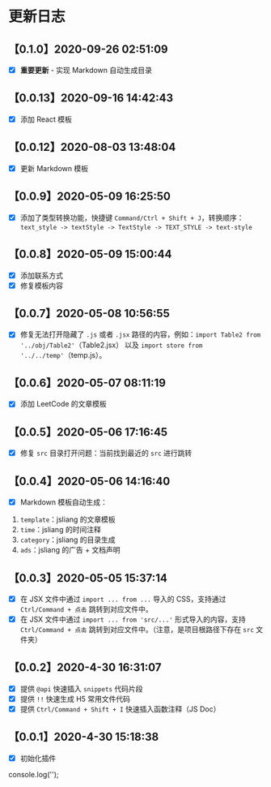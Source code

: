 更新日志
===

## 【0.1.0】2020-09-26 02:51:09

* [x] **重要更新** - 实现 Markdown 自动生成目录

## 【0.0.13】2020-09-16 14:42:43

* [x] 添加 React 模板

## 【0.0.12】2020-08-03 13:48:04

* [x] 更新 Markdown 模板

## 【0.0.9】2020-05-09 16:25:50

* [x] 添加了类型转换功能，快捷键 `Command/Ctrl + Shift + J`，转换顺序：`text_style -> textStyle -> TextStyle -> TEXT_STYLE -> text-style`

## 【0.0.8】2020-05-09 15:00:44

* [x] 添加联系方式
* [x] 修复模板内容

## 【0.0.7】2020-05-08 10:56:55

* [x] 修复无法打开隐藏了 `.js` 或者 `.jsx` 路径的内容，例如：`import Table2 from '../obj/Table2'`（Table2.jsx） 以及 `import store from '../../temp'`（temp.js）。

## 【0.0.6】2020-05-07 08:11:19

* [x] 添加 LeetCode 的文章模板

## 【0.0.5】2020-05-06 17:16:45

* [x] 修复 `src` 目录打开问题：当前找到最近的 `src` 进行跳转

## 【0.0.4】2020-05-06 14:16:40

* [x] Markdown 模板自动生成：

1. `template`：jsliang 的文章模板
2. `time`：jsliang 的时间注释
3. `category`：jsliang 的目录生成
4. `ads`：jsliang 的广告 + 文档声明

## 【0.0.3】2020-05-05 15:37:14

* [x] 在 JSX 文件中通过 `import ... from ...` 导入的 CSS，支持通过 `Ctrl/Command + 点击` 跳转到对应文件中。
* [x] 在 JSX 文件中通过 `import ... from 'src/...'` 形式导入的内容，支持 `Ctrl/Command + 点击` 跳转到对应文件中。（注意，是项目根路径下存在 `src` 文件夹）

## 【0.0.2】2020-4-30 16:31:07

* [x] 提供 `@api` 快速插入 `snippets` 代码片段
* [x] 提供 `!!` 快速生成 H5 常用文件代码
* [x] 提供 `Ctrl/Command + Shift + I` 快速插入函数注释（JS Doc）

## 【0.0.1】2020-4-30 15:18:38

* [x] 初始化插件

console.log('');
